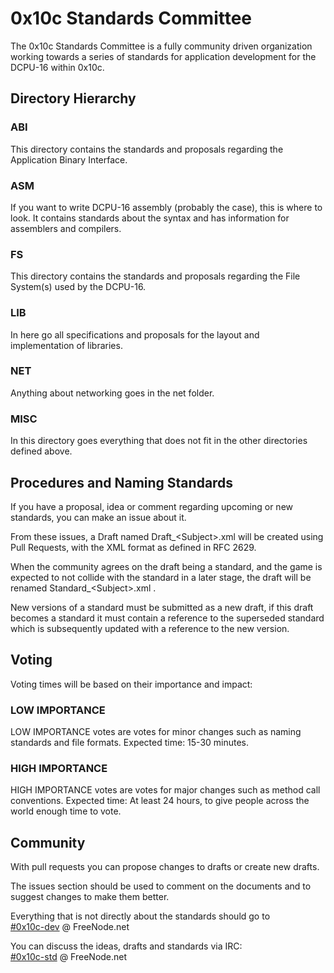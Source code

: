# 0x10c Standards Committee #

The 0x10c Standards Committee is a fully community driven organization working towards a series of standards for application development for the DCPU-16 within 0x10c.

## Directory Hierarchy ##

### ABI ###
This directory contains the standards and proposals regarding the Application Binary Interface.

### ASM ###
If you want to write DCPU-16 assembly (probably the case), this is where to look. It contains standards about the syntax and has information for assemblers and compilers.

### FS ###
This directory contains the standards and proposals regarding the File System(s) used by the DCPU-16.

### LIB ###
In here go all specifications and proposals for the layout and implementation of libraries.

### NET ###
Anything about networking goes in the net folder.

### MISC ###
In this directory goes everything that does not fit in the other directories defined above.


## Procedures and Naming Standards ##

If you have a proposal, idea or comment regarding upcoming or new standards, you can make an issue about it.

From these issues, a Draft named Draft\_\<Subject\>.xml will be created using Pull Requests, with the XML format as defined in RFC 2629.

When the community agrees on the draft being a standard, and the game is expected to not collide with the standard in a later stage, the draft will be renamed Standard_\<Subject\>.xml .

New versions of a standard must be submitted as a new draft, if this draft becomes a standard it must contain a reference to the superseded standard which is subsequently updated with a reference to the new version.

## Voting ##

Voting times will be based on their importance and impact:

### LOW IMPORTANCE ###
LOW IMPORTANCE votes are votes for minor changes such as naming standards and file formats. Expected time: 15-30 minutes.

### HIGH IMPORTANCE ###
HIGH IMPORTANCE votes are votes for major changes such as method call conventions. Expected time: At least 24 hours, to give people across the world enough time to vote.


## Community ##

With pull requests you can propose changes to drafts or create new drafts.

The issues section should be used to comment on the documents and to suggest changes to make them better.

Everything that is not directly about the standards should go to  
[#0x10c-dev](irc://irc.freenode.net/#0x10c-dev) @ FreeNode.net

You can discuss the ideas, drafts and standards via IRC:  
[#0x10c-std](irc://irc.freenode.net/#0x10c-std) @ FreeNode.net
